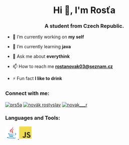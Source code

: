 <h1 align="center">Hi 👋, I'm Rosťa</h1>
<h3 align="center">A student from Czech Republic.</h3>

- 🔭 I’m currently working on **my self**

- 🌱 I’m currently learning **java**

- 💬 Ask me about **everythink**

- 📫 How to reach me **rostanovak03@seznam.cz**

- ⚡ Fun fact **I like to drink**

<h3 align="left">Connect with me:</h3>
<p align="left">
<a href="https://twitter.com/prs5a" target="blank"><img align="center" src="https://raw.githubusercontent.com/rahuldkjain/github-profile-readme-generator/master/src/images/icons/Social/twitter.svg" alt="prs5a" height="30" width="40" /></a>
<a href="https://fb.com/novák rostyslav" target="blank"><img align="center" src="https://raw.githubusercontent.com/rahuldkjain/github-profile-readme-generator/master/src/images/icons/Social/facebook.svg" alt="novák rostyslav" height="30" width="40" /></a>
<a href="https://instagram.com/novak___r" target="blank"><img align="center" src="https://raw.githubusercontent.com/rahuldkjain/github-profile-readme-generator/master/src/images/icons/Social/instagram.svg" alt="novak___r" height="30" width="40" /></a>
</p>

<h3 align="left">Languages and Tools:</h3>
<p align="left"> <a href="https://www.java.com" target="_blank" rel="noreferrer"> <img src="https://raw.githubusercontent.com/devicons/devicon/master/icons/java/java-original.svg" alt="java" width="40" height="40"/> </a> <a href="https://developer.mozilla.org/en-US/docs/Web/JavaScript" target="_blank" rel="noreferrer"> <img src="https://raw.githubusercontent.com/devicons/devicon/master/icons/javascript/javascript-original.svg" alt="javascript" width="40" height="40"/> </a> </p>
